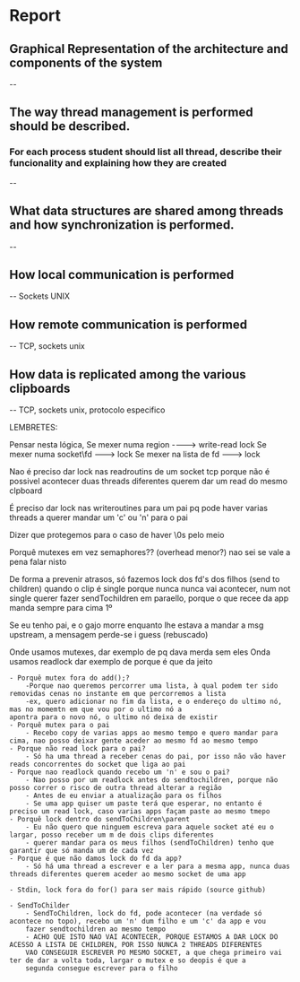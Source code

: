 
# Report

## Graphical Representation of the architecture and components of the system

--

## The way thread management is performed should be described.
### For each process student should list all thread, describe their funcionality and explaining how they are created

--

## What data structures are shared among threads and how synchronization is performed.

--

## How local communication is performed

-- Sockets UNIX

## How remote communication is performed

-- TCP, sockets unix

## How data is replicated among the various clipboards

-- TCP, sockets unix, protocolo especifico




LEMBRETES:

Pensar nesta lógica,
	Se mexer numa region ----> write-read lock
	Se mexer numa socket\fd ---> lock
	Se mexer na lista de fd ---> lock

Nao é preciso dar lock nas readroutins de um socket tcp porque não é possivel acontecer duas threads diferentes querem dar um read do mesmo clpboard

É preciso dar lock nas writeroutines para um pai pq pode haver varias threads a querer mandar um 'c' ou 'n' para o pai

Dizer que protegemos para o caso de haver \0s pelo meio

Porquê mutexes em vez semaphores?? (overhead menor?) nao sei se vale a pena falar nisto

De forma a prevenir atrasos, só fazemos lock dos fd's dos filhos (send to children) quando o clip é single
porque nunca nunca vai acontecer, num not single querer fazer sendTochildren em paraello, porque o que recee da app manda sempre para cima 1º

Se eu tenho pai, e o gajo morre enquanto lhe estava a mandar a msg upstream, a mensagem perde-se i guess (rebuscado)

Onde usamos mutexes, dar exemplo de pq dava merda sem eles
Onda usamos readlock dar exemplo de porque é que da jeito

	- Porquê mutex fora do add();?
		-Porque nao queremos percorrer uma lista, à qual podem ter sido removidas cenas no instante em que percorremos a lista
		-ex, quero adicionar no fim da lista, e o endereço do ultimo nó, mas no momemtn em que vou por o ultimo nó a 		             apontra para o novo nó, o ultimo nó deixa de existir	
	- Porquê mutex para o pai
		- Recebo copy de varias apps ao mesmo tempo e quero mandar para cima, nao posso deixar gente aceder ao mesmo fd ao mesmo tempo
	- Porque não read lock para o pai?
		- Só ha uma thread a receber cenas do pai, por isso não vão haver reads concorrentes do socket que liga ao pai
	- Porque nao readlock quando recebo um 'n' e sou o pai?
		- Nao posso por um readlock antes do sendtochildren, porque não posso correr o risco de outra thread alterar a região
		- Antes de eu enviar a atualização para os filhos
		- Se uma app quiser um paste terá que esperar, no entanto é preciso um read lock, caso varias apps façam paste ao mesmo tmepo
	- Porquê lock dentro do sendToChildren\parent
		- Eu não quero que ninguem escreva para aquele socket até eu o largar, posso receber um m de dois clips diferentes
		- querer mandar para os meus filhos (sendToChildren) tenho que garantir que só manda um de cada vez
	- Porque é que não damos lock do fd da app?
		- Só há uma thread a escrever e a ler para a mesma app, nunca duas threads diferentes querem aceder ao mesmo socket de uma app

	- Stdin, lock fora do for() para ser mais rápido (source github)

	- SendToChilder	
		- SendToChildren, lock do fd, pode acontecer (na verdade só acontece no topo), recebo um 'n' dum filho e um 'c' da app e vou
		fazer sendtochildren ao mesmo tempo
		- ACHO QUE ISTO NAO VAI ACONTECER, PORQUE ESTAMOS A DAR LOCK DO ACESSO A LISTA DE CHILDREN, POR ISSO NUNCA 2 THREADS DIFERENTES
		VAO CONSEGUIR ESCREVER PO MESMO SOCKET, a que chega primeiro vai ter de dar a volta toda, largar o mutex e so deopis é que a 
		segunda consegue escrever para o filho
	
	



